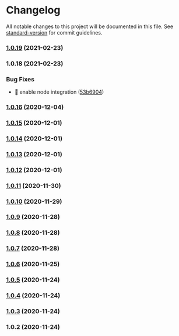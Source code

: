 # Changelog

All notable changes to this project will be documented in this file. See [standard-version](https://github.com/conventional-changelog/standard-version) for commit guidelines.

### [1.0.19](https://gitlab.com/phi2039/org-explorer/compare/v1.0.18...v1.0.19) (2021-02-23)

### 1.0.18 (2021-02-23)


### Bug Fixes

* 🐛 enable node integration ([53b6904](https://gitlab.com/phi2039/org-explorer/commit/53b69047eac16795292129386d05ce215a87adb8))

### [1.0.16](https://gitlab.com/phi2039/org-explorer/compare/v1.0.15...v1.0.16) (2020-12-04)

### [1.0.15](https://gitlab.com/phi2039/org-explorer/compare/v1.0.14...v1.0.15) (2020-12-01)

### [1.0.14](https://gitlab.com/phi2039/org-explorer/compare/v1.0.13...v1.0.14) (2020-12-01)

### [1.0.13](https://gitlab.com/phi2039/org-explorer/compare/v1.0.12...v1.0.13) (2020-12-01)

### [1.0.12](https://gitlab.com/phi2039/org-explorer/compare/v1.0.11...v1.0.12) (2020-12-01)

### [1.0.11](https://gitlab.com/phi2039/org-explorer/compare/v1.0.10...v1.0.11) (2020-11-30)

### [1.0.10](https://gitlab.com/phi2039/org-explorer/compare/v1.0.9...v1.0.10) (2020-11-29)

### [1.0.9](https://gitlab.com/phi2039/org-explorer/compare/v1.0.8...v1.0.9) (2020-11-28)

### [1.0.8](https://gitlab.com/phi2039/org-explorer/compare/v1.0.7...v1.0.8) (2020-11-28)

### [1.0.7](https://gitlab.com/phi2039/org-explorer/compare/v1.0.6...v1.0.7) (2020-11-28)

### [1.0.6](https://gitlab.com/phi2039/org-explorer/compare/v1.0.5...v1.0.6) (2020-11-25)

### [1.0.5](https://gitlab.com/phi2039/org-explorer/compare/v1.0.4...v1.0.5) (2020-11-24)

### [1.0.4](https://gitlab.com/phi2039/org-explorer/compare/v1.0.3...v1.0.4) (2020-11-24)

### [1.0.3](https://gitlab.com/phi2039/org-explorer/compare/v1.0.2...v1.0.3) (2020-11-24)

### 1.0.2 (2020-11-24)
